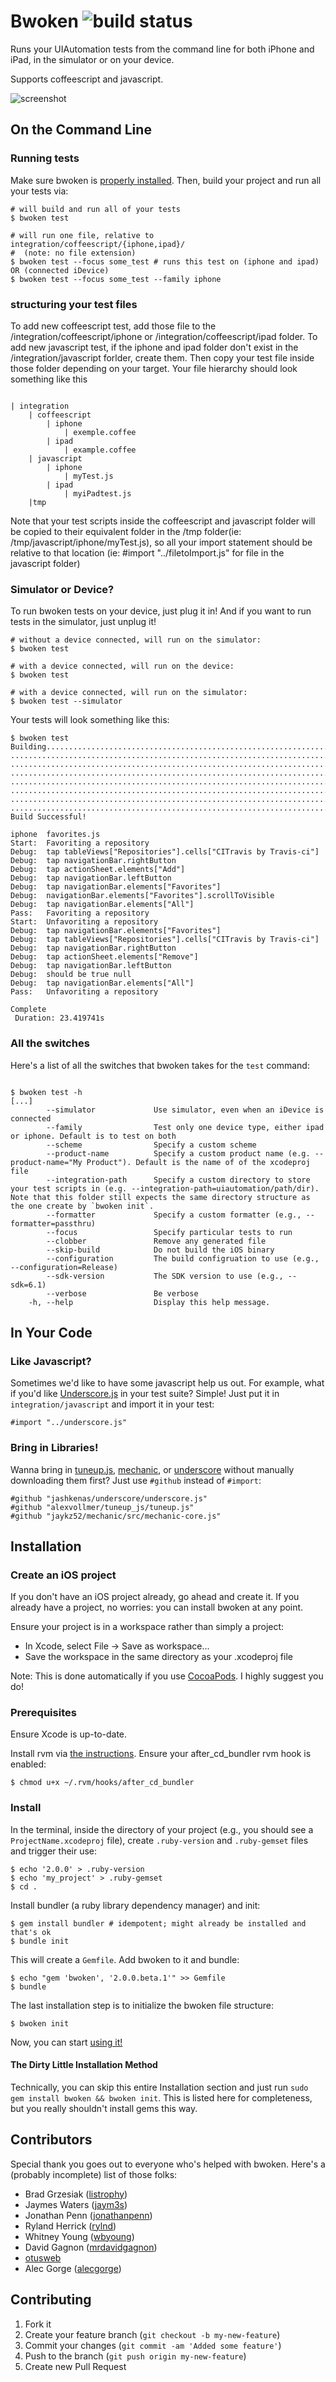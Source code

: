 # Bwoken ![build status](https://secure.travis-ci.org/bendyworks/bwoken.png?branch=master)

Runs your UIAutomation tests from the command line for both iPhone and iPad, in the simulator or on your device.

Supports coffeescript and javascript.

![screenshot](https://raw.github.com/bendyworks/bwoken/master/doc/screenshot.png)


## On the Command Line

### Running tests

Make sure bwoken is <a href="#installation">properly installed</a>. Then, build your project and run all your tests via:

<pre><code># will build and run all of your tests
$ bwoken test

# will run one file, relative to integration/coffeescript/{iphone,ipad}/
#  (note: no file extension)
$ bwoken test --focus some_test # runs this test on (iphone and ipad) OR (connected iDevice)
$ bwoken test --focus some_test --family iphone
</code></pre>

### structuring your test files
To add new coffeescript test, add those file to the /integration/coffeescript/iphone or /integration/coffeescript/ipad folder.
To add new javascript test, if the iphone and ipad folder don't exist in the /integration/javascript forlder, create them. 
Then copy your test file inside those folder depending on your target.
Your file hierarchy should look something like this
<pre><code>
| integration
	| coffeescript
		| iphone
			| exemple.coffee
		| ipad
			| example.coffee
	| javascript
		| iphone
			| myTest.js
		| ipad
			| myiPadtest.js
	|tmp
</code></pre>

Note that your test scripts inside the coffeescript and javascript folder will be copied to their equivalent folder in the /tmp folder(ie: /tmp/javascript/iphone/myTest.js), 
so all your import statement should be relative to that location (ie: #import "../filetoImport.js" for file in the javascript folder)

### Simulator or Device?

To run bwoken tests on your device, just plug it in! And if you want to run tests in the simulator, just unplug it!

<pre><code># without a device connected, will run on the simulator:
$ bwoken test

# with a device connected, will run on the device:
$ bwoken test

# with a device connected, will run on the simulator:
$ bwoken test --simulator
</code></pre>

Your tests will look something like this:

<pre><code>$ bwoken test
Building.............................................................................
.....................................................................................
.....................................................................................
.....................................................................................
.....................................................................................
.....................................................................................
.....................................................................................
................................................................................
Build Successful!

iphone  favorites.js
Start:  Favoriting a repository
Debug:  tap tableViews["Repositories"].cells["CITravis by Travis-ci"]
Debug:  tap navigationBar.rightButton
Debug:  tap actionSheet.elements["Add"]
Debug:  tap navigationBar.leftButton
Debug:  tap navigationBar.elements["Favorites"]
Debug:  navigationBar.elements["Favorites"].scrollToVisible
Debug:  tap navigationBar.elements["All"]
Pass:   Favoriting a repository
Start:  Unfavoriting a repository
Debug:  tap navigationBar.elements["Favorites"]
Debug:  tap tableViews["Repositories"].cells["CITravis by Travis-ci"]
Debug:  tap navigationBar.rightButton
Debug:  tap actionSheet.elements["Remove"]
Debug:  tap navigationBar.leftButton
Debug:  should be true null
Debug:  tap navigationBar.elements["All"]
Pass:   Unfavoriting a repository

Complete
 Duration: 23.419741s
</code></pre>

### All the switches

Here's a list of all the switches that bwoken takes for the `test` command:

<pre><code>
$ bwoken test -h
[...]
        --simulator             Use simulator, even when an iDevice is connected
        --family                Test only one device type, either ipad or iphone. Default is to test on both
        --scheme                Specify a custom scheme
        --product-name          Specify a custom product name (e.g. --product-name="My Product"). Default is the name of of the xcodeproj file
        --integration-path      Specify a custom directory to store your test scripts in (e.g. --integration-path=uiautomation/path/dir). Note that this folder still expects the same directory structure as the one create by `bwoken init`.
        --formatter             Specify a custom formatter (e.g., --formatter=passthru)
        --focus                 Specify particular tests to run
        --clobber               Remove any generated file
        --skip-build            Do not build the iOS binary
        --configuration         The build configruation to use (e.g., --configuration=Release)
        --sdk-version           The SDK version to use (e.g., --sdk=6.1)
        --verbose               Be verbose
    -h, --help                  Display this help message.
</code></pre>

## In Your Code

### Like Javascript?

Sometimes we'd like to have some javascript help us out. For example, what if you'd like [Underscore.js](http://underscorejs.org) in your test suite? Simple! Just put it in <code>integration/javascript</code> and import it in your test:

<pre><code>#import "../underscore.js"
</code></pre>

### Bring in Libraries!

Wanna bring in [tuneup.js](https://github.com/alexvollmer/tuneup_js), [mechanic](https://github.com/jaykz52/mechanic), or [underscore](http://underscorejs.org) without manually downloading them first? Just use `#github` instead of `#import`:

<pre><code>#github "jashkenas/underscore/underscore.js"
#github "alexvollmer/tuneup_js/tuneup.js"
#github "jaykz52/mechanic/src/mechanic-core.js"
</code></pre>


## Installation

### Create an iOS project

If you don't have an iOS project already, go ahead and create it. If you already have a project, no worries: you can install bwoken at any point.

Ensure your project is in a workspace rather than simply a project:

* In Xcode, select File -&gt; Save as workspace...
* Save the workspace in the same directory as your .xcodeproj file

Note: This is done automatically if you use [CocoaPods](http://cocoapods.org/). I highly suggest you do!

### Prerequisites

Ensure Xcode is up-to-date.

Install rvm via <a href="https://rvm.io/rvm/install/">the instructions</a>. Ensure your after_cd_bundler rvm hook is enabled:

<pre><code>$ chmod u+x ~/.rvm/hooks/after_cd_bundler
</code></pre>

### Install

In the terminal, inside the directory of your project (e.g., you should see a <code>ProjectName.xcodeproj</code> file), create <code>.ruby-version</code> and <code>.ruby-gemset</code> files and trigger their use:

<pre><code>$ echo '2.0.0' &gt; .ruby-version
$ echo 'my_project' &gt; .ruby-gemset
$ cd .
</code></pre>

Install bundler (a ruby library dependency manager) and init:

<pre><code>$ gem install bundler # idempotent; might already be installed and that's ok
$ bundle init
</code></pre>

This will create a <code>Gemfile</code>. Add bwoken to it and bundle:

<pre><code>$ echo "gem 'bwoken', '2.0.0.beta.1'" &gt;&gt; Gemfile
$ bundle
</code></pre>

The last installation step is to initialize the bwoken file structure:

<pre><code>$ bwoken init
</code></pre>

Now, you can start <a href="#usage">using it!</a>

#### The Dirty Little Installation Method

Technically, you can skip this entire Installation section and just run `sudo gem install bwoken && bwoken init`. This is listed here for completeness, but you really shouldn't install gems this way.

## Contributors

Special thank you goes out to everyone who's helped with bwoken. Here's a (probably incomplete) list of those folks:

* Brad Grzesiak ([listrophy](https://github.com/listrophy))
* Jaymes Waters ([jaym3s](https://github.com/jaym3s))
* Jonathan Penn ([jonathanpenn](https://github.com/jonathanpenn))
* Ryland Herrick ([rylnd](https://github.com/rylnd))
* Whitney Young ([wbyoung](https://github.com/wbyoung))
* David Gagnon ([mrdavidgagnon](https://github.com/mrdavidgagnon))
* [otusweb](https://github.com/otusweb)
* Alec Gorge ([alecgorge](https://github.com/alecgorge))

## Contributing

1. Fork it
2. Create your feature branch (`git checkout -b my-new-feature`)
3. Commit your changes (`git commit -am 'Added some feature'`)
4. Push to the branch (`git push origin my-new-feature`)
5. Create new Pull Request
